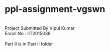 # ppl-assignment-vgswn
<br>Project Submitted By Vipul Kumar
<br>Enroll No : IIT2015038<br>
<br> Part II is in Part II folder


